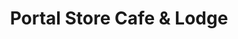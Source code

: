 ---
title: "Portal Store Cafe & Lodge"
url: /portal/portal-store-cafe-and-lodge/
shop: convenience
---